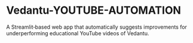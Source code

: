 # Vedantu-YOUTUBE-AUTOMATION
A Streamlit‑based web app that automatically suggests improvements for underperforming educational YouTube videos of Vedantu.
